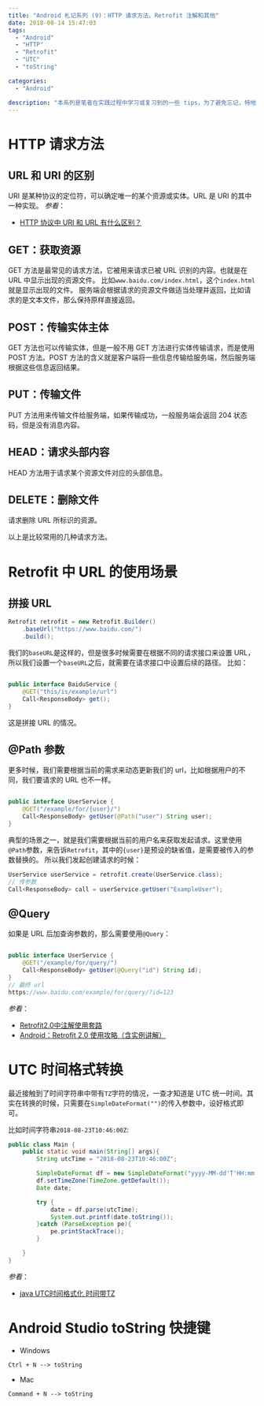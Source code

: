 ```yaml
---
title: "Android 札记系列 (9)：HTTP 请求方法、Retrofit 注解和其他"
date: 2018-08-14 15:47:03
tags:
  - "Android"
  - "HTTP"
  - "Retrofit"
  - "UTC"
  - "toString"

categories:
  - "Android"

description: "本系列是笔者在实践过程中学习或复习到的一些 tips，为了避免忘记，特地记下来。本节记录的是 Retrofit 动态 URL 拼接以及注解的使用，UTC 时间格式的转换和其他的一些 tips..."
---
```


# HTTP 请求方法

## URL 和  URI 的区别

URI 是某种协议的定位符，可以确定唯一的某个资源或实体。URL 是 URI 的其中一种实现。
*参看*：
- [HTTP 协议中 URI 和 URL 有什么区别？](https://www.zhihu.com/question/21950864)

## GET：获取资源

GET 方法是最常见的请求方法，它被用来请求已被 URL 识别的内容。也就是在 URL 中显示出现的资源文件。
比如`www.baidu.com/index.html`，这个`index.html`就是显示出现的文件。
服务端会根据请求的资源文件做适当处理并返回，比如请求的是文本文件，那么保持原样直接返回。

## POST：传输实体主体

GET 方法也可以传输实体，但是一般不用 GET 方法进行实体传输请求，而是使用 POST 方法。POST 方法的含义就是客户端将一些信息传输给服务端，然后服务端根据这些信息返回结果。

## PUT：传输文件

PUT 方法用来传输文件给服务端，如果传输成功，一般服务端会返回 204 状态码，但是没有消息内容。

## HEAD：请求头部内容
HEAD 方法用于请求某个资源文件对应的头部信息。

## DELETE：删除文件
请求删除 URL 所标识的资源。

以上是比较常用的几种请求方法。

# Retrofit 中 URL 的使用场景

## 拼接 URL

```java
Retrofit retrofit = new Retrofit.Builder()
    .baseUrl("https://www.baidu.com/")
    .build();

```
我们的`baseURL`是这样的，但是很多时候需要在根据不同的请求接口来设置 URL，所以我们设置一个`baseURL`之后，就需要在请求接口中设置后续的路径。
比如：

```java

public interface BaiduService {
    @GET("this/is/example/url")
    Call<ResponseBody> get();
}
```
这是拼接 URL 的情况。

## @Path 参数

更多时候，我们需要根据当前的需求来动态更新我们的 url，比如根据用户的不同，我们要请求的 URL 也不一样。

```java

public interface UserService {
    @GET("/example/for/{user}/")
    Call<ResponseBody> getUser(@Path("user") String user);
}
```

典型的场景之一，就是我们需要根据当前的用户名来获取发起请求。这里使用`@Path`参数，来告诉`Retrofit`，其中的`{user}`是预设的缺省值，是需要被传入的参数替换的。
所以我们发起创建请求的时候：

```java
UserService userService = retrofit.create(UserService.class);
// 传参数
Call<ResponseBody> call = userService.getUser("ExampleUser");
```

## @Query

如果是 URL 后加查询参数的，那么需要使用`@Query`：

```java

public interface UserService {
    @GET("/example/for/query/")
    Call<ResponseBody> getUser(@Query("id") String id);
}
// 最终 url
https://www.baidu.com/example/for/query/?id=123
```

*参看*：

- [Retrofit2.0中注解使用套路](https://www.jianshu.com/p/7c907686f6c5)
- [Android：Retrofit 2.0 使用攻略（含实例讲解）](https://juejin.im/post/5acac7375188255c93239124)

# UTC 时间格式转换

最近接触到了时间字符串中带有`TZ`字符的情况，一查才知道是 UTC 统一时间。其实在转换的时候，只需要在`SimpleDateFormat("")`的传入参数中，设好格式即可。

比如时间字符串`2018-08-23T10:46:00Z`:

```java
public class Main {
    public static void main(String[] args){
        String utcTime = "2018-08-23T10:46:00Z";

        SimpleDateFormat df = new SimpleDateFormat("yyyy-MM-dd'T'HH:mm:ss'Z'");
        df.setTimeZone(TimeZone.getDefault());
        Date date;

        try {
            date = df.parse(utcTime);
            System.out.printf(date.toString());
        }catch (ParseException pe){
            pe.printStackTrace();
        }

    }
}

```

*参看*：

- [java UTC时间格式化 时间带TZ](http://www.weizhixi.com/user/index/article/id/70.html)

# Android Studio toString 快捷键

- Windows

`Ctrl + N --> toString`

- Mac

`Command + N --> toString`










